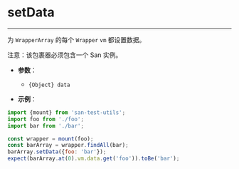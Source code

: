 # setData
---

为 `WrapperArray` 的每个 `Wrapper` `vm` 都设置数据。

注意：该包裹器必须包含一个 San 实例。

* **参数**：

    - `{Object} data`

* **示例**：

```js
import {mount} from 'san-test-utils';
import foo from './foo';
import bar from './bar';

const wrapper = mount(foo);
const barArray = wrapper.findAll(bar);
barArray.setData({foo: 'bar'});
expect(barArray.at(0).vm.data.get('foo')).toBe('bar');
```
